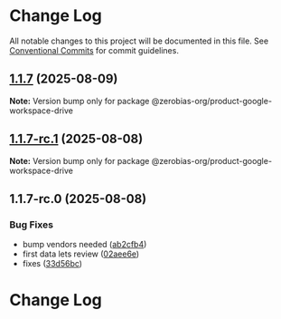 # Change Log

All notable changes to this project will be documented in this file.
See [Conventional Commits](https://conventionalcommits.org) for commit guidelines.

## [1.1.7](https://github.com/zerobias-org/product/compare/@zerobias-org/product-google-workspace-drive@1.1.7-rc.1...@zerobias-org/product-google-workspace-drive@1.1.7) (2025-08-09)

**Note:** Version bump only for package @zerobias-org/product-google-workspace-drive





## [1.1.7-rc.1](https://github.com/zerobias-org/product/compare/@zerobias-org/product-google-workspace-drive@1.1.7-rc.0...@zerobias-org/product-google-workspace-drive@1.1.7-rc.1) (2025-08-08)

**Note:** Version bump only for package @zerobias-org/product-google-workspace-drive





## 1.1.7-rc.0 (2025-08-08)


### Bug Fixes

* bump vendors needed ([ab2cfb4](https://github.com/zerobias-org/product/commit/ab2cfb4a9cf2e3008e08b068f98011fec096c932))
* first data lets review ([02aee6e](https://github.com/zerobias-org/product/commit/02aee6e8c4f11675de7c63a00f4c8254a67a4dd7))
* fixes ([33d56bc](https://github.com/zerobias-org/product/commit/33d56bcaedf3fa5e3939a33c0fb57eda53539d05))





# Change Log

